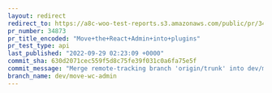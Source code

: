 ```yaml
---
layout: redirect
redirect_to: https://a8c-woo-test-reports.s3.amazonaws.com/public/pr/34873/api/index.html
pr_number: 34873
pr_title_encoded: "Move+the+React+Admin+into+plugins"
pr_test_type: api
last_published: "2022-09-29 02:23:09 +0000"
commit_sha: 630d2071cec559f5d8c75fe39f031c0a6fa75e5f
commit_message: "Merge remote-tracking branch 'origin/trunk' into dev/move-wc-admin"
branch_name: dev/move-wc-admin
---
```

